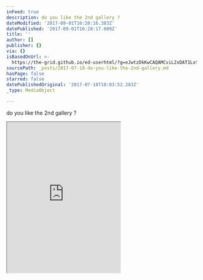 ```yaml
---
inFeed: true
description: do you like the 2nd gallery ?
dateModified: '2017-09-01T16:28:16.383Z'
datePublished: '2017-09-01T16:28:17.009Z'
title: ''
author: []
publisher: {}
via: {}
isBasedOnUrl: >-
  https://the-grid.github.io/ed-userhtml/?g=eJwtzDkKwCAQAMCviL2xDAT1Lxtv8MLdBPx9LNIPo1x-mS2AqHm4he21-kbImQMCkaYPmieigZeUlHyc2R2QZV0RSvFz_bA9dXSknZzcKLlT8wGuih-g
sourcePath: _posts/2017-07-18-do-you-like-the-2nd-gallery.md
hasPage: false
starred: false
datePublishedOriginal: '2017-07-18T10:03:52.283Z'
_type: MediaObject

---
```

do you like the 2nd gallery ?

<iframe src="https://the-grid.github.io/ed-userhtml/?g=eJxNkcFugzAQRO98hUXVBKRghyihTYEcIlVVLzn1VlWVYy9gAjayTVpU9d9rEiL15t15mt0dZ1yckeC5XxwjrZT1dxlxrZ2XGaZFZ3dB0UtmhZIBXyCzcGyIfjyEzlSj2tVFbVCOOC7BPjfQgrRmP7zR8kBbCEz4vvxIHS0KFPxn9sMrD5xViDTYXsuRmYyYBmph4pxD6gQsuNMEv2LYaOZKnxCmpARmcUEZHJU6YQmWgPx82RPDT7g2d9_FsW3yeHYGbdwR-XmFtzPada883y5XSbxZr5NN8pgksT-au2twR7WbfFAcsJAGtN1DoTQE07Vh6v0GXLF-3G-B5tec5u512yKqjZs-D8M0I1OKXjbmzBpqzCVqptpLVD7i1NKo0lDkfmVtZ54IsRWUWnBMBWmHkjYN6IFwFQ2qjxpxgsgB0UryaNImE9m3nTLWDXiYOl-C2yr34-Xy_vavf_byos8" height="400" style=""></iframe>
